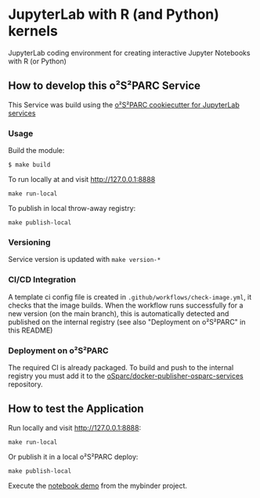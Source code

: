 # JupyterLab with R (and Python) kernels

JupyterLab coding environment for creating interactive Jupyter Notebooks with R (or Python)

## How to develop this o²S²PARC Service

This Service was build using the [o²S²PARC cookiecutter for JupyterLab services](https://github.com/ITISFoundation/cookiecutter-osparc-jupyterlab-service)
### Usage

Build the module:
```console
$ make build
```
To run locally at and visit http://127.0.0.1:8888
```console
make run-local
```
To publish in local throw-away registry:
```console
make publish-local
```


### Versioning
Service version is updated with ``make version-*``

### CI/CD Integration 
A template ci config file is created in ```.github/workflows/check-image.yml```, it checks that the image builds. When the workflow runs successfully for a new version (on the main branch), this is automatically detected and published on the internal registry (see also "Deployment on o²S²PARC" in this README)

### Deployment on o²S²PARC

The required CI is already packaged.
To build and push to the internal registry you must add it to the [oSparc/docker-publisher-osparc-services](https://git.speag.com/oSparc/docker-publisher-osparc-services) repository.

## How to test the Application
Run locally and visit http://127.0.0.1:8888:
```console
make run-local
```
Or publish it in a local o²S²PARC deploy:
```console
make publish-local
```
Execute the [notebook demo](https://github.com/binder-examples/r/blob/02cff45a913fc23554ddac5664e8c2c9c6d6c826/index.ipynb) from the mybinder project.

